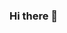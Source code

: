 ### Hi there 👋

<!--
**GathiruT/GathiruT** is a ✨ _special_ ✨ repository because its `README.md` (this file) appears on your GitHub profile.

Here are some ideas to get you started:

- 🌱 I’m currently learning Software Engineering at the Africa Leadership University (ALX)
- 👯 I’m looking to collaborate on C and Python projects using the shell
- 🤔 I’m looking for help with advancing my programming skills particularly in C language
- 📫 How to reach me: 0748761700 on whatsapp or email: katenganga22@gmail.com
- ⚡ Fun fact: I enjoy coding, reach out for any fun coding projects
-->
